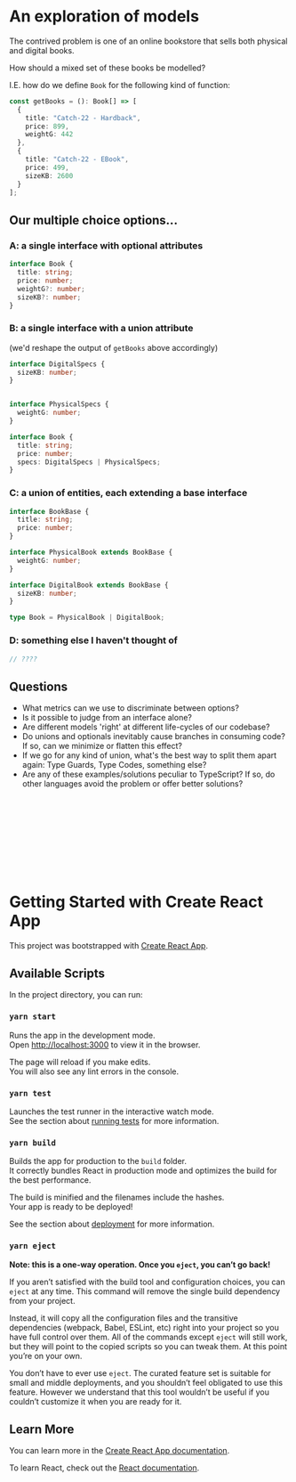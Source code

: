 # An exploration of models

The contrived problem is one of an online bookstore that sells both physical and digital books.

How should a mixed set of these books be modelled?

I.E. how do we define `Book` for the following kind of function:

```typescript
const getBooks = (): Book[] => [
  {
    title: "Catch-22 - Hardback",
    price: 899,
    weightG: 442
  },
  {
    title: "Catch-22 - EBook",
    price: 499,
    sizeKB: 2600
  }
];
```

## Our multiple choice options...

###  A: a single interface with optional attributes

```typescript
interface Book {
  title: string;
  price: number;
  weightG?: number;
  sizeKB?: number;
}
```

###  B: a single interface with a union attribute
(we'd reshape the output of `getBooks` above accordingly)

```typescript
interface DigitalSpecs {
  sizeKB: number;
}


interface PhysicalSpecs {
  weightG: number;
}

interface Book {
  title: string;
  price: number;
  specs: DigitalSpecs | PhysicalSpecs;
}
```

###  C: a union of entities, each extending a base interface

```typescript
interface BookBase {
  title: string;
  price: number;
}

interface PhysicalBook extends BookBase {
  weightG: number;
}

interface DigitalBook extends BookBase {
  sizeKB: number;
}

type Book = PhysicalBook | DigitalBook;
```

###  D: something else I haven't thought of

```typescript
// ????
```

## Questions

- What metrics can we use to discriminate between options?
- Is it possible to judge from an interface alone?
- Are different models 'right' at different life-cycles of our codebase?
- Do unions and optionals inevitably cause branches in consuming code? If so, can we minimize or flatten this effect?
- If we go for any kind of union, what's the best way to split them apart again: Type Guards, Type Codes, something else?
- Are any of these examples/solutions peculiar to TypeScript? If so, do other languages avoid the problem or offer better solutions?

&nbsp;

&nbsp;

&nbsp;

&nbsp;
---

# Getting Started with Create React App

This project was bootstrapped with [Create React App](https://github.com/facebook/create-react-app).

## Available Scripts

In the project directory, you can run:

### `yarn start`

Runs the app in the development mode.\
Open [http://localhost:3000](http://localhost:3000) to view it in the browser.

The page will reload if you make edits.\
You will also see any lint errors in the console.

### `yarn test`

Launches the test runner in the interactive watch mode.\
See the section about [running tests](https://facebook.github.io/create-react-app/docs/running-tests) for more information.

### `yarn build`

Builds the app for production to the `build` folder.\
It correctly bundles React in production mode and optimizes the build for the best performance.

The build is minified and the filenames include the hashes.\
Your app is ready to be deployed!

See the section about [deployment](https://facebook.github.io/create-react-app/docs/deployment) for more information.

### `yarn eject`

**Note: this is a one-way operation. Once you `eject`, you can’t go back!**

If you aren’t satisfied with the build tool and configuration choices, you can `eject` at any time. This command will remove the single build dependency from your project.

Instead, it will copy all the configuration files and the transitive dependencies (webpack, Babel, ESLint, etc) right into your project so you have full control over them. All of the commands except `eject` will still work, but they will point to the copied scripts so you can tweak them. At this point you’re on your own.

You don’t have to ever use `eject`. The curated feature set is suitable for small and middle deployments, and you shouldn’t feel obligated to use this feature. However we understand that this tool wouldn’t be useful if you couldn’t customize it when you are ready for it.

## Learn More

You can learn more in the [Create React App documentation](https://facebook.github.io/create-react-app/docs/getting-started).

To learn React, check out the [React documentation](https://reactjs.org/).
